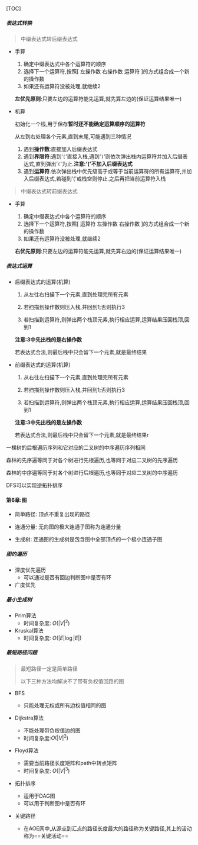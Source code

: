 [TOC]

##### 表达式转换

> 中缀表达式转后缀表达式

+ 手算

  1. 确定中缀表达式中各个运算符的顺序
  2. 选择下一个运算符,按照$[$ 左操作数 右操作数 运算符 $]$的方式组合成一个新的操作数
  3. 如果还有运算符没被处理,就继续2

  **左优先原则**:只要左边的运算符能先运算,就先算左边的(保证运算结果唯一)

+ 机算

  初始化一个栈,用于保存**暂时还不能确定运算顺序的运算符**

  从左到右处理各个元素,直到末尾,可能遇到三种情况

  1. 遇到**操作数**:直接加入后缀表达式
  2. 遇到**界限符**:遇到'`(`'直接入栈,遇到'`)`'则依次弹出栈内运算符并加入后缀表达式,直到弹出'`(`'为止.**注意:'('不加入后缀表达式**
  3. 遇到**运算符**.依次弹出栈中优先级高于或等于当前运算符的所有运算符,并加入后缀表达式,若碰到'('或栈空则停止.之后再把当前运算符入栈

> 中缀表达式转前缀表达式

+ 手算

  1. 确定中缀表达式中各个运算符的顺序
  2. 选择下一个运算符,按照$[$ 运算符 左操作数 右操作数  $]$的方式组合成一个新的操作数
  3. 如果还有运算符没被处理,就继续2

  **右优先原则**:只要左边的运算符能先运算,就先算右边的(保证运算结果唯一)



##### 表达式运算

+ 后缀表达式的运算(机算)

  1. 从左往右扫描下一个元素,直到处理完所有元素

  2. 若扫描到操作数则压入栈,并回到1;否则执行3

  3. 若扫描到运算符,则弹出两个栈顶元素,执行相应运算,运算结果压回栈顶,回到1

  **注意:3中先出栈的是右操作数**

  若表达式合法,则最后栈中只会留下一个元素,就是最终结果

+ 前缀表达式的运算(机算)

  1. 从右往左扫描下一个元素,直到处理完所有元素

  2. 若扫描到操作数则压入栈,并回到1;否则执行3

  3. 若扫描到运算符,则弹出两个栈顶元素,执行相应运算,运算结果压回栈顶,回到1

  **注意:3中先出栈的是左操作数**

  若表达式合法,则最后栈中只会留下一个元素,就是最终结果r

一棵树的后根遍历序列和它对应的二叉树的中序遍历序列相同

森林的先序遍等同于对各个树进行先根遍历,也等同于对应二叉树的先序遍历

森林的中序遍等同于对各个树进行后根遍历,也等同于对应二叉树的中序遍历

DFS可以实现逆拓扑排序

#### 第6章:图

+ 简单路径: 顶点不重复出现的路径
+ 连通分量: 无向图的极大连通子图称为连通分量

+ 生成树: 连通图的生成树是包含图中全部顶点的一个极小连通子图

##### 图的遍历

+ 深度优先遍历
  + 可以通过是否有回边判断图中是否有环
+ 广度优先

##### 最小生成树

+ Prim算法
  + 时间复杂度: $O(|V|^2)$
+ Kruskal算法
  + 时间复杂度: $O(|E|\log|E|)$

##### 最短路径问题

> 最短路径一定是简单路径
>
> 以下三种方法均解决不了带有负权值回路的图

+ BFS
  + 只能处理无权或所有边权值相同的图
+ Dijkstra算法
  + 不能处理带负权值边的图
  + 时间复杂度:$O(|V|^2)$

+ Floyd算法
  + 需要当前路径长度矩阵和path中转点矩阵
  + 时间复杂度: $O(|V|^3)$
+ 拓扑排序
  + 适用于DAG图
  + 可以用于判断图中是否有环

+ 关键路径
  + 在AOE网中,从源点到汇点的路径长度最大的路径称为关键路径,其上的活动称为==关键活动==

